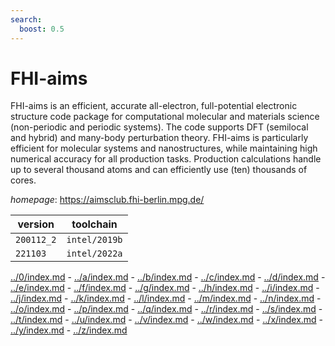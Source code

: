 ```yaml
---
search:
  boost: 0.5
---
```

# FHI-aims

FHI-aims is an efficient, accurate all-electron, full-potential electronic structure code package for computational molecular and materials science (non-periodic and periodic systems). The code supports DFT (semilocal and hybrid) and many-body perturbation theory. FHI-aims is particularly efficient for molecular systems and nanostructures, while maintaining high numerical accuracy for all production tasks. Production calculations handle up to several thousand atoms and can efficiently use (ten) thousands of cores.

*homepage*: <https://aimsclub.fhi-berlin.mpg.de/>

version | toolchain
--------|----------
``200112_2`` | ``intel/2019b``
``221103`` | ``intel/2022a``

[../0/index.md](0) - [../a/index.md](a) - [../b/index.md](b) - [../c/index.md](c) - [../d/index.md](d) - [../e/index.md](e) - [../f/index.md](f) - [../g/index.md](g) - [../h/index.md](h) - [../i/index.md](i) - [../j/index.md](j) - [../k/index.md](k) - [../l/index.md](l) - [../m/index.md](m) - [../n/index.md](n) - [../o/index.md](o) - [../p/index.md](p) - [../q/index.md](q) - [../r/index.md](r) - [../s/index.md](s) - [../t/index.md](t) - [../u/index.md](u) - [../v/index.md](v) - [../w/index.md](w) - [../x/index.md](x) - [../y/index.md](y) - [../z/index.md](z)

